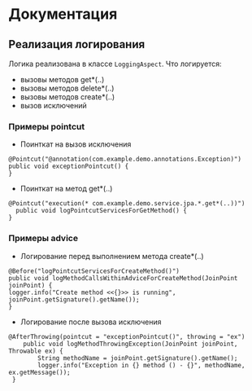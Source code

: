 <h1>Документация</h1>

<h2>Реализация логирования</h2>

Логика реализована в классе `LoggingAspect`.
Что логируется:
- вызовы методов get*(..)
- вызовы методов delete*(..)
- вызовы методов create*(..)
- вызов исключений

<h3>Примеры pointcut</h3>

- Поинткат на вызов исключения
```
@Pointcut("@annotation(com.example.demo.annotations.Exception)")
public void exceptionPointcut() {
}
```
- Поинткат на метод get*(..)
```
@Pointcut("execution(* com.example.demo.service.jpa.*.get*(..))")
  public void logPointcutServicesForGetMethod() {
}
```
<h3>Примеры advice</h3>

- Логирование перед выполнением метода create*(..)
```
@Before("logPointcutServicesForCreateMethod()")
public void logMethodCallsWithinAdviceForCreateMethod(JoinPoint joinPoint) {
logger.info("Create method <<{}>> is running", joinPoint.getSignature().getName());
}
```
- Логирование после вызова исключения
```
@AfterThrowing(pointcut = "exceptionPointcut()", throwing = "ex")
    public void logMethodThrowingException(JoinPoint joinPoint, Throwable ex) {
        String methodName = joinPoint.getSignature().getName();
        logger.info("Exception in {} method () - {}", methodName, ex.getMessage());
 }
```
